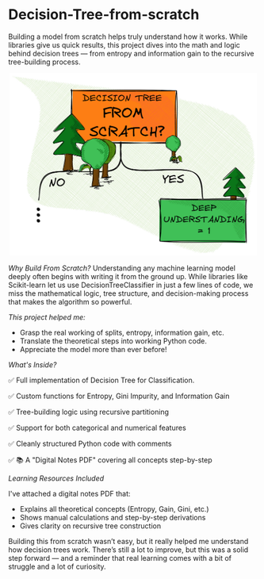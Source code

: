 # Decision-Tree-from-scratch
Building a model from scratch helps truly understand how it works. While libraries give us quick results, this project dives into the math and logic behind decision trees — from entropy and information gain to the recursive tree-building process.

<p align="center">
  <img src="example.png" width="500"/>
</p>

 *Why Build From Scratch?*
Understanding any machine learning model deeply often begins with writing it from the ground up. While libraries like Scikit-learn let us use DecisionTreeClassifier in just a few lines of code, we miss the mathematical logic, tree structure, and decision-making process that makes the algorithm so powerful.

*This project helped me:*

* Grasp the real working of splits, entropy, information gain, etc.
* Translate the theoretical steps into working Python code.
* Appreciate the model more than ever before!
  
*What's Inside?*

✅ Full implementation of Decision Tree for Classification.

✅ Custom functions for Entropy, Gini Impurity, and Information Gain

✅ Tree-building logic using recursive partitioning

✅ Support for both categorical and numerical features

✅ Cleanly structured Python code with comments

✅ 📚 A "Digital Notes PDF" covering all concepts step-by-step

*Learning Resources Included*

I've attached a digital notes PDF that:

* Explains all theoretical concepts (Entropy, Gain, Gini, etc.)
* Shows manual calculations and step-by-step derivations
* Gives clarity on recursive tree construction
  
Building this from scratch wasn’t easy, but it really helped me understand how decision trees work. There’s still a lot to improve, but this was a solid step forward — and a reminder that real learning comes with a bit of struggle and a lot of curiosity.
